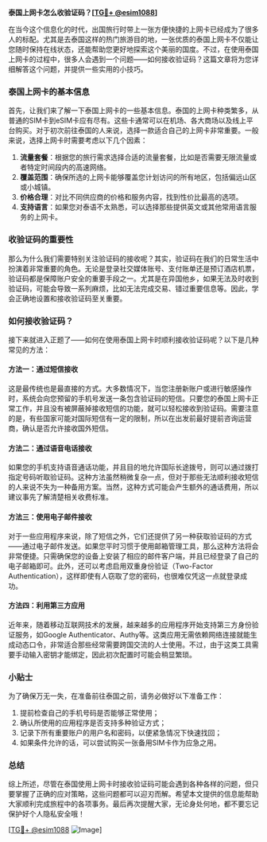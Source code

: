 **泰国上网卡怎么收验证码？[[TG💪+ @esim1088](https://t.me/s/esim1088)]**

在当今这个信息化的时代，出国旅行时带上一张方便快捷的上网卡已经成为了很多人的标配。尤其是去泰国这样的热门旅游目的地，一张优质的泰国上网卡不仅能让您随时保持在线状态，还能帮助您更好地探索这个美丽的国度。不过，在使用泰国上网卡的过程中，很多人会遇到一个问题——如何接收验证码？这篇文章将为您详细解答这个问题，并提供一些实用的小技巧。

### 泰国上网卡的基本信息

首先，让我们来了解一下泰国上网卡的一些基本信息。泰国的上网卡种类繁多，从普通的SIM卡到eSIM卡应有尽有。这些卡通常可以在机场、各大商场以及线上平台购买。对于初次前往泰国的人来说，选择一款适合自己的上网卡非常重要。一般来说，选择上网卡时需要考虑以下几个因素：

1. **流量套餐**：根据您的旅行需求选择合适的流量套餐，比如是否需要无限流量或者特定时间段内的高速网络。
2. **覆盖范围**：确保所选的上网卡能够覆盖您计划访问的所有地区，包括偏远山区或小城镇。
3. **价格合理**：对比不同供应商的价格和服务内容，找到性价比最高的选项。
4. **支持语言**：如果您对泰语不太熟悉，可以选择那些提供英文或其他常用语言服务的上网卡。

### 收验证码的重要性

那么为什么我们需要特别关注验证码的接收呢？其实，验证码在我们的日常生活中扮演着非常重要的角色。无论是登录社交媒体账号、支付账单还是预订酒店机票，验证码都是保障账户安全的重要手段之一。尤其是在异国他乡，如果无法及时收到验证码，可能会导致一系列麻烦，比如无法完成交易、错过重要信息等。因此，学会正确地设置和接收验证码至关重要。

### 如何接收验证码？

接下来就进入正题了——如何在使用泰国上网卡时顺利接收验证码呢？以下是几种常见的方法：

#### 方法一：通过短信接收
这是最传统也是最直接的方式。大多数情况下，当您注册新账户或进行敏感操作时，系统会向您预留的手机号发送一条包含验证码的短信。只要您的泰国上网卡正常工作，并且没有被屏蔽掉接收短信的功能，就可以轻松接收到验证码。需要注意的是，有些国家可能对国际短信有一定的限制，所以在出发前最好提前咨询运营商，确认是否允许接收国外短信。

#### 方法二：通过语音电话接收
如果您的手机支持语音通话功能，并且目的地允许国际长途拨号，则可以通过拨打指定号码听取验证码。这种方法虽然稍微复杂一点，但对于那些无法顺利接收短信的人来说不失为一种备用方案。当然，这种方式可能会产生额外的通话费用，所以建议事先了解清楚相关收费标准。

#### 方法三：使用电子邮件接收
对于一些应用程序来说，除了短信之外，它们还提供了另一种获取验证码的方式——通过电子邮件发送。如果您平时习惯于使用邮箱管理工具，那么这种方法将会非常便捷。只需确保您的设备上安装了相应的邮件客户端，并且已经登录了自己的电子邮箱即可。此外，还可以考虑启用双重身份验证（Two-Factor Authentication），这样即使有人窃取了您的密码，也很难仅凭这一点就登录成功。

#### 方法四：利用第三方应用
近年来，随着移动互联网技术的发展，越来越多的应用程序开始支持第三方身份验证服务，如Google Authenticator、Authy等。这类应用无需依赖网络连接就能生成动态口令，非常适合那些经常需要跨国交流的人士使用。不过，由于这类工具需要手动输入密钥才能绑定，因此初次配置时可能会稍显繁琐。

### 小贴士

为了确保万无一失，在准备前往泰国之前，请务必做好以下准备工作：
1. 提前检查自己的手机号码是否能够正常使用；
2. 确认所使用的应用程序是否支持多种验证方式；
3. 记录下所有重要账户的用户名和密码，以便紧急情况下快速找回；
4. 如果条件允许的话，可以尝试购买一张备用SIM卡作为应急之用。

### 总结

综上所述，尽管在泰国使用上网卡时接收验证码可能会遇到各种各样的问题，但只要掌握了正确的应对策略，这些问题都可以迎刃而解。希望本文提供的信息能帮助大家顺利完成旅程中的各项事务。最后再次提醒大家，无论身处何地，都不要忘记保护好个人隐私安全哦！

[[TG💪+ @esim1088](https://t.me/s/esim1088) ![Image](https://i.postimg.cc/4NQfJmqS/Snipaste-2025-05-13-00-14-12.png)]